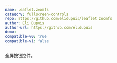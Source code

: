 ```yaml
---
name: leaflet.zoomfs
category: fullscreen-controls
repo: https://github.com/elidupuis/leaflet.zoomfs
author: Eli Dupuis
author-url: https://github.com/elidupuis
demo: 
compatible-v0: true
compatible-v1: false
---
```


全屏按钮控件。
